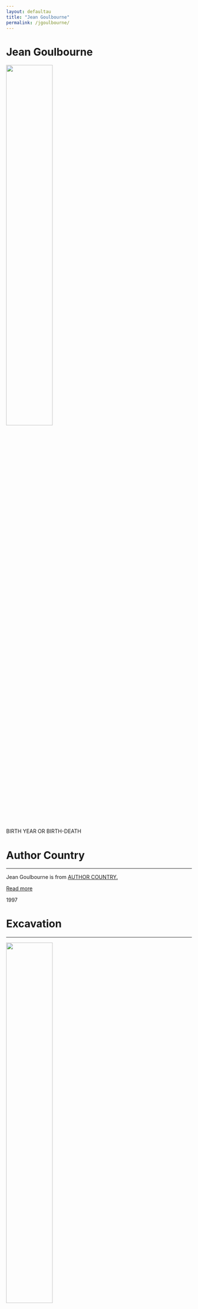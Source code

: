 ```yaml
---
layout: defaultau
title: "Jean Goulbourne"
permalink: /jgoulbourne/
---
```

<!-- partial:index.partial.html -->
<div class="content">
     <h1>Jean Goulbourne</h1>
    <div class="quote">
        <div><img src="https://www.duniamagazine.com/wp-content/uploads/2014/06/jean-goulbourne-DUNIA.jpg" height="50%" width = "50%" class="logo"></div>
    </div>
    <div class="timeline">
        <div style="padding-bottom:100px;"></div>
        <div class="block">
             <div class="date right"><p class="right"> BIRTH YEAR OR BIRTH-DEATH </p></div>
            <div class="dot"></div>
            <div class="left first">
            <div class="author_country">
                <h1>Author Country</h1><hr>
          <div class="aclocation">  <p>Jean Goulbourne is from <a href="{{ site.baseurl }}/62">AUTHOR COUNTRY.</a></p></div>
              <div class="acreadmore">  <a href="WIKI LINK" target="_blank">Read more</a></div>
            </div>
            </div>
        <div class="block">
            <div class="date left"><p class="left">1997</p></div>
            <div class="dot"></div>
            <div class="right">
                <h1>Excavation</h1><hr>
                <p><img src="https://images-na.ssl-images-amazon.com/images/S/compressed.photo.goodreads.com/books/1348299263i/5912070.jpg" height="50%" width = "50%"></p>
                <p>
                Language: English<br/>
                Publisher: Peepal Tree Press Ltd.<br/>
                Pub_location: London, England<br/>
                Genre: Poetry Collection<br/>
                Length: 112<br/>                   </p>
            </div>
        </div>
       <div class="block">
            <div class="date right"><p class="right">2002</p></div>
            <div class="dot"></div>
            <div class="left">
                <h1>Freedom Come</h1><hr>
                <p><img src="https://images-na.ssl-images-amazon.com/images/S/compressed.photo.goodreads.com/books/1600774289i/55425914.jpg" height="50%" width = "50%"></p>
                <p>
                Language: English<br/>
                Publisher: Carlong Publishers<br/>
                Pub_location: Kingston, Jamaica<br/>
                Genre: Short Stories<br/>
                Length: 104<br/>                   </p>
            </div>
        </div>
       <div class="block">
            <div class="date left"><p class="left">2002</p></div>
            <div class="dot"></div>
            <div class="right">
                <h1>Woman Song</h1><hr>
                <p><img src="https://images-na.ssl-images-amazon.com/images/S/compressed.photo.goodreads.com/books/1348285629i/6787269.jpg" height="50%" width = "50%"></p>
                <p>
                Language: English<br/>
                Publisher: Peepal Tree Press Ltd.<br/>
                Pub_location: London, England<br/>
                Genre: Nonfiction Book<br/>
                Length: 48<br/>                   </p>
            </div>
        </div>
       <div class="block">
            <div class="date right"><p class="right">2005</p></div>
            <div class="dot"></div>
            <div class="left">
                <h1>Little Meeta</h1><hr>
                <p><img src="https://m.media-amazon.com/images/I/51BiuuElBDL._SY486_BO1,204,203,200_.jpg" height="50%" width = "50%"></p>
                <p>
                Language: English<br/>
                Publisher: Arawak Publications<br/>
                Pub_location: Kingston, Jamaica<br/>
                Genre: Fiction (Novel)<br/>
                Length: 20<br/>                   </p>
            </div>
        </div><div class="block">
            <div class="date left"><p class="left">2012</p></div>
            <div class="dot"></div>
            <div class="right">
                <h1>My Aunt and the Potted Plant and Other Stories</h1><hr>
                <p><img src="https://images-na.ssl-images-amazon.com/images/S/compressed.photo.goodreads.com/books/1355946666i/16694827.jpg" height="50%" width = "50%"></p>
                <p>
                Language: English<br/>
                Publisher: Hoperoad Publishing<br/>
                Pub_location: London, England<br/>
                Genre: Short Stories<br/>
                Length: 104<br/>                   </p>
            </div>
        </div>
<div class="block">
            <div class="date right"><p class="right">2014</p></div>
            <div class="dot"></div>
            <div class="left">
                <h1>Janice</h1><hr>
                <p><img src="https://images-na.ssl-images-amazon.com/images/S/compressed.photo.goodreads.com/books/1459794454i/29775550.jpg" height="50%" width = "50%"></p>
                <p>
                Language: English<br/>
                Publisher: LMH Publishing<br/>
                Pub_location: Kingston, Jamaica<br/>
                Genre: Fiction (Novel)<br/>
                Length: 114<br/>                   </p>
            </div>
        </div>
<div class="block">
            <div class="date left"><p class="left">2019</p></div>
            <div class="dot"></div>
            <div class="right">
                <h1>In the Time Before Time</h1><hr>
                <p><img src="https://images-na.ssl-images-amazon.com/images/S/compressed.photo.goodreads.com/books/1678880854i/97470180.jpg" height="50%" width = "50%"></p>
                <p>
                Language: English<br/>
                Publisher: LMH Publishing<br/>
                Pub_location: Kingston, Jamaica<br/>
                Genre: Nonfiction Book<br/>
                Length: 36<br/>                   </p>
            </div>
        </div>
<div class="block">
            <div class="date right"><p class="right">2021</p></div>
            <div class="dot"></div>
            <div class="left">
                <h1>The Extraordinarily Ordinary Baker Street</h1><hr>
                <p><img src="https://images-na.ssl-images-amazon.com/images/S/compressed.photo.goodreads.com/books/1678959955i/101905956.jpg" height="50%" width = "50%"></p>
                <p>
                Language: English<br/>
                Publisher: LMH Publishing<br/>
                Pub_location: Kingston, Jamaica<br/>
                Genre: Fiction (Novel)<br/>
                Length: 112<br/>                   </p>
            </div>
        </div>       
<div class="block">
            <div class="date left"><p class="left">2021/p></div>
            <div class="dot"></div>
            <div class="right">
                <h1>Janice : A Coming of Age Tale of Hope & Perseverance</h1><hr>
                <p><img src="https://productimages.worldofbooks.com/9766570728.jpg" height="50%" width = "50%"></p>
                <p>
                Language: English<br/>
                Publisher: LMH Publishing<br/>
                Pub_location: Kingston, Jamaica<br/>
                Genre: <br/>
                Length: 114<br/>                   </p>
            </div>
        </div>
<!-- partial -->
<script src='https://cdnjs.cloudflare.com/ajax/libs/jquery/3.1.1/jquery.min.js'></script><script  src="{{ site.baseurl }}/assets/js/authorscript.js"></script>